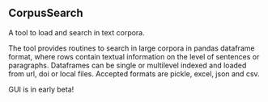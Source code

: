 CorpusSearch
----------

A tool to load and search in text corpora. 

The tool provides routines to search in large corpora in pandas dataframe format, where rows contain textual information on the level of sentences or paragraphs. 
Dataframes can be single or multilevel indexed and loaded from url, doi or local files. Accepted formats are pickle, excel, json and csv. 

GUI is in early beta!
